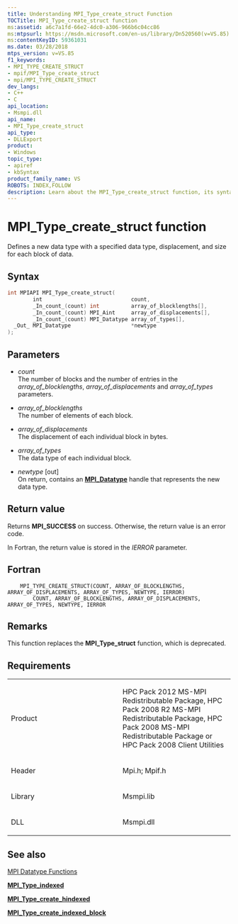 ```yaml
---
title: Understanding MPI_Type_create_struct Function
TOCTitle: MPI_Type_create_struct function
ms:assetid: a6c7a1fd-66e2-4dc0-a306-966b6c04cc86
ms:mtpsurl: https://msdn.microsoft.com/en-us/library/Dn520560(v=VS.85)
ms:contentKeyID: 59361031
ms.date: 03/28/2018
mtps_version: v=VS.85
f1_keywords:
- MPI_TYPE_CREATE_STRUCT
- mpif/MPI_Type_create_struct
- mpi/MPI_TYPE_CREATE_STRUCT
dev_langs:
- C++
- C
api_location:
- Msmpi.dll
api_name:
- MPI_Type_create_struct
api_type:
- DLLExport
product:
- Windows
topic_type:
- apiref
- kbSyntax
product_family_name: VS
ROBOTS: INDEX,FOLLOW
description: Learn about the MPI_Type_create_struct function, its syntax, parameters, and return value. This function defines a new data type with specified data type, displacement, and size for each block of data.
---
```


# MPI\_Type\_create\_struct function

Defines a new data type with a specified data type, displacement, and size for each block of data.

## Syntax

``` c++
int MPIAPI MPI_Type_create_struct(
        int                            count,
        _In_count_(count) int          array_of_blocklengths[],
        _In_count_(count) MPI_Aint     array_of_displacements[],
        _In_count_(count) MPI_Datatype array_of_types[],
  _Out_ MPI_Datatype                   *newtype
);
```

## Parameters

  - *count*  
    The number of blocks and the number of entries in the *array\_of\_blocklengths*, *array\_of\_displacements* and *array\_of\_types* parameters.

  - *array\_of\_blocklengths*  
    The number of elements of each block.

  - *array\_of\_displacements*  
    The displacement of each individual block in bytes.

  - *array\_of\_types*  
    The data type of each individual block.

  - *newtype* \[out\]  
    On return, contains an [**MPI\_Datatype**](mpi-datatype-enumeration.md) handle that represents the new data type.

## Return value

Returns **MPI\_SUCCESS** on success. Otherwise, the return value is an error code.

In Fortran, the return value is stored in the *IERROR* parameter.

## Fortran

``` FORTRAN
    MPI_TYPE_CREATE_STRUCT(COUNT, ARRAY_OF_BLOCKLENGTHS, ARRAY_OF_DISPLACEMENTS, ARRAY_OF_TYPES, NEWTYPE, IERROR)
        COUNT, ARRAY_OF_BLOCKLENGTHS, ARRAY_OF_DISPLACEMENTS, ARRAY_OF_TYPES, NEWTYPE, IERROR
```

## Remarks

This function replaces the **MPI\_Type\_struct** function, which is deprecated.

## Requirements

<table>
<colgroup>
<col style="width: 50%" />
<col style="width: 50%" />
</colgroup>
<tbody>
<tr class="odd">
<td><p>Product</p></td>
<td><p>HPC Pack 2012 MS-MPI Redistributable Package, HPC Pack 2008 R2 MS-MPI Redistributable Package, HPC Pack 2008 MS-MPI Redistributable Package or HPC Pack 2008 Client Utilities</p></td>
</tr>
<tr class="even">
<td><p>Header</p></td>
<td>Mpi.h;
Mpif.h</td>
</tr>
<tr class="odd">
<td><p>Library</p></td>
<td>Msmpi.lib</td>
</tr>
<tr class="even">
<td><p>DLL</p></td>
<td>Msmpi.dll</td>
</tr>
</tbody>
</table>


## See also

[MPI Datatype Functions](mpi-datatype-functions.md)

[**MPI\_Type\_indexed**](mpi-type-indexed-function.md)

[**MPI\_Type\_create\_hindexed**](mpi-type-create-hindexed-function.md)

[**MPI\_Type\_create\_indexed\_block**](mpi-type-create-indexed-block-function.md)

